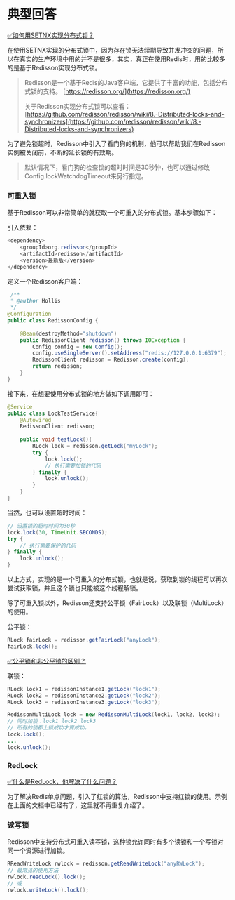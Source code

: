 # 典型回答


[✅如何用SETNX实现分布式锁？](https://www.yuque.com/hollis666/qyhor6/feovxr7gr8ois5yt)



在使用SETNX实现的分布式锁中，因为存在锁无法续期导致并发冲突的问题，所以在真实的生产环境中用的并不是很多，其实，真正在使用Redis时，用的比较多的是基于Redisson实现分布式锁。



> Redisson是一个基于Redis的Java客户端，它提供了丰富的功能，包括分布式锁的支持。 [https://redisson.org/](https://redisson.org/)
>
> 关于Redisson实现分布式锁可以查看：[https://github.com/redisson/redisson/wiki/8.-Distributed-locks-and-synchronizers](https://github.com/redisson/redisson/wiki/8.-Distributed-locks-and-synchronizers)
>



为了避免锁超时，Redisson中引入了看门狗的机制，他可以帮助我们在Redisson实例被关闭前，不断的延长锁的有效期。



> 默认情况下，看门狗的检查锁的超时时间是30秒钟，也可以通过修改Config.lockWatchdogTimeout来另行指定。
>



### 可重入锁


基于Redisson可以非常简单的就获取一个可重入的分布式锁。基本步骤如下：



引入依赖：

```java
<dependency>
    <groupId>org.redisson</groupId>
    <artifactId>redisson</artifactId>
    <version>最新版</version> 
</dependency>
```



定义一个Redisson客户端：

```java
 /**
 * @author Hollis
 */
@Configuration
public class RedissonConfig {
    
    @Bean(destroyMethod="shutdown")
    public RedissonClient redisson() throws IOException {
        Config config = new Config();
		config.useSingleServer().setAddress("redis://127.0.0.1:6379");
		RedissonClient redisson = Redisson.create(config);
        return redisson;
    }
}

```



接下来，在想要使用分布式锁的地方做如下调用即可：



```java
@Service
public class LockTestService{
    @Autowired
    RedissonClient redisson;
    
    public void testLock(){
        RLock lock = redisson.getLock("myLock");
        try {
            lock.lock();
            // 执行需要加锁的代码
        } finally {
            lock.unlock();
        }
    }
}

```



当然，也可以设置超时时间：



```java
// 设置锁的超时时间为30秒
lock.lock(30, TimeUnit.SECONDS);
try {
    // 执行需要保护的代码
} finally {
    lock.unlock();
}

```



以上方式，实现的是一个可重入的分布式锁，也就是说，获取到锁的线程可以再次尝试获取锁，并且这个锁也只能被这个线程解锁。



除了可重入锁以外，Redisson还支持公平锁（FairLock）以及<font style="color:rgb(31, 35, 40);">联锁（MultiLock）的使用。</font>

<font style="color:rgb(31, 35, 40);"></font>

<font style="color:rgb(31, 35, 40);">公平锁：</font>

```java
RLock fairLock = redisson.getFairLock("anyLock");
fairLock.lock();
```



[✅公平锁和非公平锁的区别？](https://www.yuque.com/hollis666/qyhor6/bnt978)



联锁：

```java
RLock lock1 = redissonInstance1.getLock("lock1");
RLock lock2 = redissonInstance2.getLock("lock2");
RLock lock3 = redissonInstance3.getLock("lock3");

RedissonMultiLock lock = new RedissonMultiLock(lock1, lock2, lock3);
// 同时加锁：lock1 lock2 lock3
// 所有的锁都上锁成功才算成功。
lock.lock();
...
lock.unlock();
```



### RedLock


[✅什么是RedLock，他解决了什么问题？](https://www.yuque.com/hollis666/qyhor6/lxzg0ubs2xpvenxw)



为了解决Redis单点问题，引入了红锁的算法，Redisson中支持红锁的使用。示例在上面的文档中已经有了，这里就不再重复介绍了。



### 读写锁


Redisson中支持分布式可重入读写锁，这种锁允许同时有多个读锁和一个写锁对同一个资源进行加锁。



```java
RReadWriteLock rwlock = redisson.getReadWriteLock("anyRWLock");
// 最常见的使用方法
rwlock.readLock().lock();
// 或
rwlock.writeLock().lock();
```



